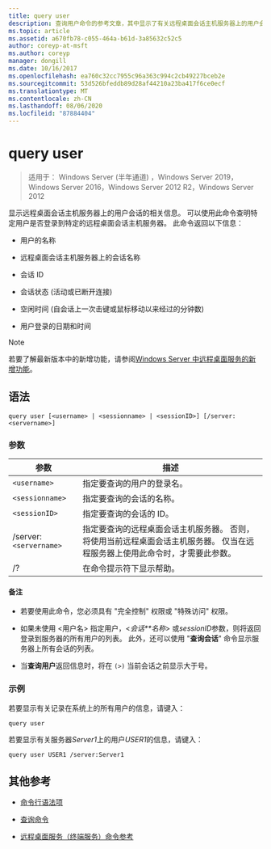 ```yaml
---
title: query user
description: 查询用户命令的参考文章，其中显示了有关远程桌面会话主机服务器上的用户会话的信息。
ms.topic: article
ms.assetid: a670fb78-c055-464a-b61d-3a85632c52c5
author: coreyp-at-msft
ms.author: coreyp
manager: dongill
ms.date: 10/16/2017
ms.openlocfilehash: ea760c32cc7955c96a363c994c2cb49227bceb2e
ms.sourcegitcommit: 53d526bfeddb89d28af44210a23ba417f6ce0ecf
ms.translationtype: MT
ms.contentlocale: zh-CN
ms.lasthandoff: 08/06/2020
ms.locfileid: "87884404"
---
```

# <a name="query-user"></a>query user

> 适用于： Windows Server (半年通道) ，Windows Server 2019，Windows Server 2016，Windows Server 2012 R2，Windows Server 2012

显示远程桌面会话主机服务器上的用户会话的相关信息。 可以使用此命令查明特定用户是否登录到特定的远程桌面会话主机服务器。 此命令返回以下信息：

- 用户的名称

- 远程桌面会话主机服务器上的会话名称

- 会话 ID

- 会话状态 (活动或已断开连接) 

- 空闲时间 (自会话上一次击键或鼠标移动以来经过的分钟数) 

- 用户登录的日期和时间

> [!NOTE]
> 若要了解最新版本中的新增功能，请参阅[Windows Server 中远程桌面服务的新增功能](/previous-versions/windows/it-pro/windows-server-2012-r2-and-2012/dn283323(v=ws.11))。

## <a name="syntax"></a>语法

```
query user [<username> | <sessionname> | <sessionID>] [/server:<servername>]
```

### <a name="parameters"></a>参数

| 参数 | 描述 |
|--|--|
| `<username>` | 指定要查询的用户的登录名。 |
| `<sessionname>` | 指定要查询的会话的名称。 |
| `<sessionID>` | 指定要查询的会话的 ID。 |
| /server:`<servername>` | 指定要查询的远程桌面会话主机服务器。 否则，将使用当前远程桌面会话主机服务器。 仅当在远程服务器上使用此命令时，才需要此参数。 |
| /? | 在命令提示符下显示帮助。 |

#### <a name="remarks"></a>备注

- 若要使用此命令，您必须具有 "完全控制" 权限或 "特殊访问" 权限。

- 如果未使用 <用户名> 指定用户，<*会话**名称*> 或*sessionID*参数，则将返回登录到服务器的所有用户的列表。 此外，还可以使用 "**查询会话**" 命令显示服务器上所有会话的列表。

- 当**查询用户**返回信息时，将在 `(>)` 当前会话之前显示大于号。

### <a name="examples"></a>示例

若要显示有关记录在系统上的所有用户的信息，请键入：

```
query user
```

若要显示有关服务器*Server1*上的用户*USER1*的信息，请键入：

```
query user USER1 /server:Server1
```

## <a name="additional-references"></a>其他参考

- [命令行语法项](command-line-syntax-key.md)

- [查询命令](query.md)

- [远程桌面服务（终端服务）命令参考](remote-desktop-services-terminal-services-command-reference.md)
